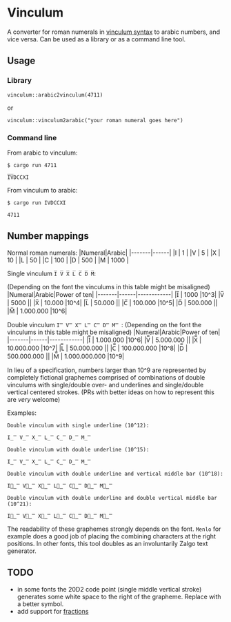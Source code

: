 # Vinculum
A converter for roman numerals in [vinculum syntax](https://en.wikipedia.org/wiki/Roman_numerals#Vinculum) to arabic numbers, and vice versa.
Can be used as a library or as a command line tool.

## Usage

### Library

`vinculum::arabic2vinculum(4711)`

or

`vinculum::vinculum2arabic("your roman numeral goes here")`


### Command line

From arabic to vinculum:

```
$ cargo run 4711

I̅V̅DCCXI
```
From vinculum to arabic:

```
$ cargo run I̅V̅DCCXI

4711
```

## Number mappings

Normal roman numerals:
|Numeral|Arabic|
|-------|------|
|I | 1 |
|V | 5 |
|X | 10 |
|L | 50 |
|C | 100 |
|D | 500 |
|M | 1000 |

Single vinculum `I̅ V̅ X̅ L̅ C̅ D̅ M̅`:

(Depending on the font the vinculums in this table might be misaligned)
|Numeral|Arabic|Power of ten|
|-------|------|------------|
|I̅ | 1000 |10^3|
|V̅ | 5000 ||
|X̅ | 10.000 |10^4|
|L̅ | 50.000 ||
|C̅ | 100.000 |10^5|
|D̅ | 500.000 ||
|M̅ | 1.000.000 |10^6|


Double vinculum `I̿ V̿ X̿ L̿ C̿ D̿ M̿ `:
(Depending on the font the vinculums in this table might be misaligned)
|Numeral|Arabic|Power of ten|
|-------|------|------------|
|I̿ | 1.000.000 |10^6|
|V̿ | 5.000.000 ||
|X̿ | 10.000.000 |10^7|
|L̿ | 50.000.000 ||
|C̿ | 100.000.000 |10^8|
|D̿ | 500.000.000 ||
|M̿ | 1.000.000.000 |10^9|

In lieu of a specification, numbers larger than 10^9 are represented by completely fictional graphemes comprised of combinations of double vinculums with single/double over- and underlines and single/double vertical centered strokes. (PRs with better ideas on how to represent this are _very_ welcome)

Examples:

```
Double vinculum with single underline (10^12):

I̲̿ V̲̿ X̲̿ L̲̿ C̲̿ D̲̿ M̲̿

Double vinculum with double underline (10^15):

I̳̿ V̳̿ X̳̿ L̳̿ C̳̿ D̳̿ M̳̿

Double vinculum with double underline and vertical middle bar (10^18):

I⃒̳̿ V⃒̳̿ X⃒̳̿ L⃒̳̿ C⃒̳̿ D⃒̳̿ M⃒̳̿

Double vinculum with double underline and double vertical middle bar (10^21):

I⃦̳̿ V⃦̳̿ X⃦̳̿ L⃦̳̿ C⃦̳̿ D⃦̳̿ M⃦̳̿
```
The readability of these graphemes strongly depends on the font. `Menlo` for example does a good job of placing the combining characters at the right positions. In other fonts, this tool doubles as an involuntarily Zalgo text generator.


## TODO

* in some fonts the 20D2 code point (single middle vertical stroke) generates some white space to the right of the grapheme. Replace with a better symbol.
* add support for [fractions](https://en.wikipedia.org/wiki/Roman_numerals#Vinculum)

